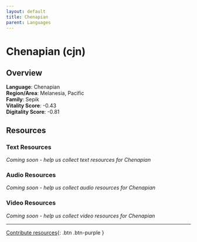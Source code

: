 ```yaml
---
layout: default
title: Chenapian
parent: Languages
---
```


# Chenapian (cjn)

## Overview

**Language**: Chenapian  
**Region/Area**: Melanesia, Pacific  
**Family**: Sepik  
**Vitality Score**: -0.43  
**Digitality Score**: -0.81  

## Resources

### Text Resources
*Coming soon - help us collect text resources for Chenapian*

### Audio Resources
*Coming soon - help us collect audio resources for Chenapian*

### Video Resources
*Coming soon - help us collect video resources for Chenapian*

---

[Contribute resources](https://fairtrain.github.io/){: .btn .btn-purple }
